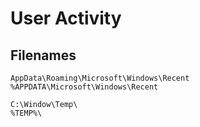 # User Activity

## Filenames

```
AppData\Roaming\Microsoft\Windows\Recent
%APPDATA\Microsoft\Windows\Recent

C:\Window\Temp\
%TEMP%\
```